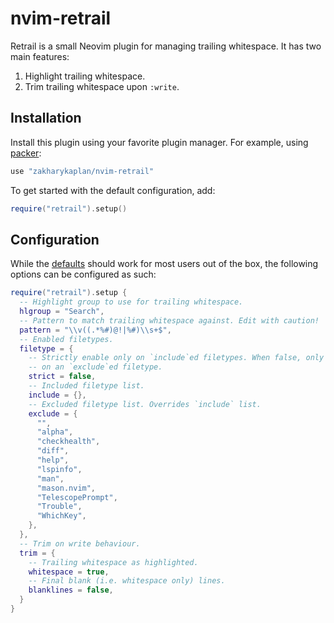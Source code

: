 # nvim-retrail

Retrail is a small Neovim plugin for managing trailing whitespace. It has two
main features:
1. Highlight trailing whitespace.
1. Trim trailing whitespace upon `:write`.

## Installation

Install this plugin using your favorite plugin manager. For example, using
[packer]:

```lua
use "zakharykaplan/nvim-retrail"
```

To get started with the default configuration, add:

```lua
require("retrail").setup()
```

## Configuration

While the [defaults] should work for most users out of the box, the following
options can be configured as such:

```lua
require("retrail").setup {
  -- Highlight group to use for trailing whitespace.
  hlgroup = "Search",
  -- Pattern to match trailing whitespace against. Edit with caution!
  pattern = "\\v((.*%#)@!|%#)\\s+$",
  -- Enabled filetypes.
  filetype = {
    -- Strictly enable only on `include`ed filetypes. When false, only disabled
    -- on an `exclude`ed filetype.
    strict = false,
    -- Included filetype list.
    include = {},
    -- Excluded filetype list. Overrides `include` list.
    exclude = {
      "",
      "alpha",
      "checkhealth",
      "diff",
      "help",
      "lspinfo",
      "man",
      "mason.nvim",
      "TelescopePrompt",
      "Trouble",
      "WhichKey",
    },
  },
  -- Trim on write behaviour.
  trim = {
    -- Trailing whitespace as highlighted.
    whitespace = true,
    -- Final blank (i.e. whitespace only) lines.
    blanklines = false,
  }
}
```

<!-- Reference-style links -->
[defaults]: ./lua/retrail/config/defaults.lua
[packer]:   https://github.com/wbthomason/packer.nvim
